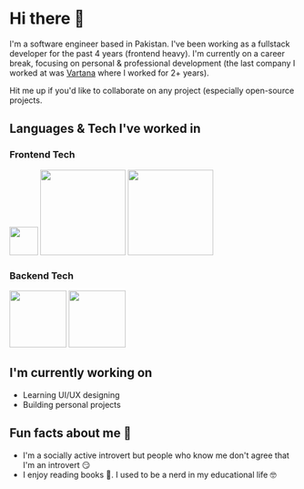 # Hi there 👋
I'm a software engineer based in Pakistan. I've been working as a fullstack developer for the past 4 years (frontend heavy).
I'm currently on a career break, focusing on personal & professional development (the last company I worked at was [Vartana](https://vartana.com/) where I worked for 2+ years).

Hit me up if you'd like to collaborate on any project (especially open-source projects.

## Languages & Tech I've worked in
### Frontend Tech
[<img width="50" src="https://upload.wikimedia.org/wikipedia/commons/thumb/a/a7/React-icon.svg/2300px-React-icon.svg.png">](https://react.dev)
[<img width="150" src="https://tailwindcss.com/_next/static/media/tailwindcss-logotype.0e3166482a69f6e0f869a048cf5c06bb695e2577.svg">](https://tailwindcss.com)
[<img width="150" src="https://graphql.org/_next/static/media/dont-color-wordmark.d1a45eb2.svg">](https://graphql.org/)

### Backend Tech
[<img width="100" src="https://upload.wikimedia.org/wikipedia/commons/thumb/6/62/Ruby_On_Rails_Logo.svg/2560px-Ruby_On_Rails_Logo.svg.png">](https://rubyonrails.org/)
[<img width="100" src="https://static.djangoproject.com/img/logos/django-logo-negative.svg">](https://www.djangoproject.com/)

## I'm currently working on
- Learning UI/UX designing
- Building personal projects

## Fun facts about me 🥴
- I'm a socially active introvert but people who know me don't agree that I'm an introvert 😏
- I enjoy reading books 📘. I used to be a nerd in my educational life 🤓

<!--
## LeetCode Stats
(I like Hacker Rank more 😒)

[![Leetcode Stats](https://leetcard.jacoblin.cool/raphael_nazirullah?ext=heatmap&animation=false)](https://leetcode.com/raphael_nazirullah)
-->

